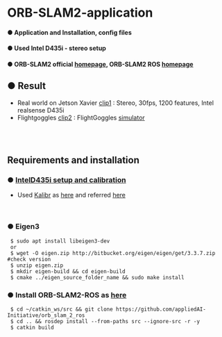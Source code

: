 # ORB-SLAM2-application
#### ● Application and Installation, config files
#### ● Used Intel D435i - stereo setup
#### ● ORB-SLAM2 official [homepage](https://github.com/raulmur/ORB_SLAM2), ORB-SLAM2 ROS [homepage](https://github.com/appliedAI-Initiative/orb_slam_2_ros)
## ● Result
+ Real world on Jetson Xavier [clip1](https://youtu.be/-jueoC-YqF4) : Stereo, 30fps, 1200 features, Intel realsense D435i
+ Flightgoggles [clip2](https://youtu.be/4iQf8rBA9mw) : FlightGoggles [simulator](http://flightgoggles.mit.edu/)

<br><br>

## Requirements and installation

### ● [IntelD435i setup and calibration](https://github.com/engcang/VINS-application/tree/Intel-D435i)
  + Used [Kalibr](https://github.com/ethz-asl/kalibr) as [here](https://github.com/engcang/vins-application#-calibration--kalibr---synchronization-time-offset-extrinsic-parameter) and referred [here](https://support.stereolabs.com/hc/en-us/articles/360012749113-How-can-I-use-Kalibr-with-the-ZED-Mini-camera-in-ROS-)

<br>

### ● Eigen3
  ~~~shell
   $ sudo apt install libeigen3-dev
   or
   $ wget -O eigen.zip http://bitbucket.org/eigen/eigen/get/3.3.7.zip #check version
   $ unzip eigen.zip
   $ mkdir eigen-build && cd eigen-build
   $ cmake ../eigen_source_folder_name && sudo make install
  ~~~

### ● Install ORB-SLAM2-ROS as [here](https://github.com/appliedAI-Initiative/orb_slam_2_ros)
 ~~~shell
  $ cd ~/catkin_ws/src && git clone https://github.com/appliedAI-Initiative/orb_slam_2_ros
  $ cd .. && rosdep install --from-paths src --ignore-src -r -y
  $ catkin build
 ~~~
